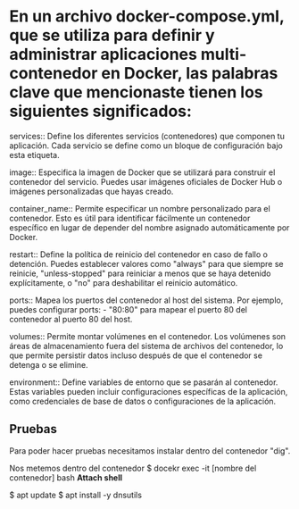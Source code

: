 # En un archivo docker-compose.yml, que se utiliza para definir y administrar aplicaciones multi-contenedor en Docker, las palabras clave que mencionaste tienen los siguientes significados:

services:: Define los diferentes servicios (contenedores) que componen tu aplicación. Cada servicio se define como un bloque de configuración bajo esta etiqueta.

image:: Especifica la imagen de Docker que se utilizará para construir el contenedor del servicio. Puedes usar imágenes oficiales de Docker Hub o imágenes personalizadas que hayas creado.

container_name:: Permite especificar un nombre personalizado para el contenedor. Esto es útil para identificar fácilmente un contenedor específico en lugar de depender del nombre asignado automáticamente por Docker.

restart:: Define la política de reinicio del contenedor en caso de fallo o detención. Puedes establecer valores como "always" para que siempre se reinicie, "unless-stopped" para reiniciar a menos que se haya detenido explícitamente, o "no" para deshabilitar el reinicio automático.

ports:: Mapea los puertos del contenedor al host del sistema. Por ejemplo, puedes configurar ports: - "80:80" para mapear el puerto 80 del contenedor al puerto 80 del host.

volumes:: Permite montar volúmenes en el contenedor. Los volúmenes son áreas de almacenamiento fuera del sistema de archivos del contenedor, lo que permite persistir datos incluso después de que el contenedor se detenga o se elimine.

environment:: Define variables de entorno que se pasarán al contenedor. Estas variables pueden incluir configuraciones específicas de la aplicación, como credenciales de base de datos o configuraciones de la aplicación.


## Pruebas

Para poder hacer pruebas necesitamos instalar dentro del contenedor "dig".

Nos metemos dentro del contenedor
$ docekr exec -it [nombre del contenedor] bash
**Attach shell**


$ apt update
$ apt install -y dnsutils